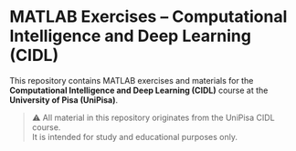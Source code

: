 # MATLAB Exercises – Computational Intelligence and Deep Learning (CIDL)

This repository contains MATLAB exercises and materials for the 
**Computational Intelligence and Deep Learning (CIDL)** course at the 
**University of Pisa (UniPisa)**.

> ⚠️ All material in this repository originates from the UniPisa CIDL 
course.  
It is intended for study and educational purposes only.

